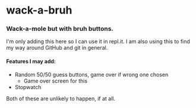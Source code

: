 # wack-a-bruh
### Wack-a-mole but with bruh buttons.

I'm only adding this here so I can use it in repl.it. 
I am also using this to find my way around GitHub and git in general.

#### Features I may add:

* Random 50/50 guess buttons, game over if wrong one chosen
  * Game over screen for this
* Stopwatch

Both of these are unlikely to happen, if at all.